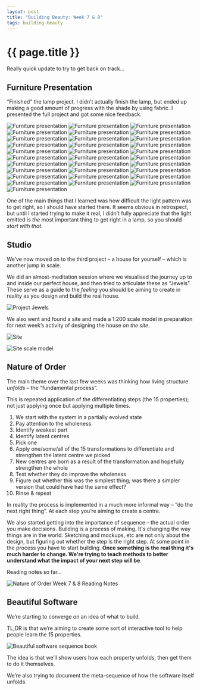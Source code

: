 ```yaml
---
layout: post
title: "Building Beauty: Week 7 & 8"
tags: building-beauty
---
```


# {{ page.title }}

Really quick update to try to get back on track…

## Furniture Presentation

“Finished” the lamp project. I didn’t actually finish the lamp, but ended up making a good amount of progress with the shade by using fabric. I presented the full project and got some nice feedback.

![Furniture presentation](/images/posts/building-beauty/2020-11-20-furniture-presentation-00.jpg)
![Furniture presentation](/images/posts/building-beauty/2020-11-20-furniture-presentation-01.jpg)
![Furniture presentation](/images/posts/building-beauty/2020-11-20-furniture-presentation-02.jpg)
![Furniture presentation](/images/posts/building-beauty/2020-11-20-furniture-presentation-03.jpg)
![Furniture presentation](/images/posts/building-beauty/2020-11-20-furniture-presentation-04.jpg)
![Furniture presentation](/images/posts/building-beauty/2020-11-20-furniture-presentation-05.jpg)
![Furniture presentation](/images/posts/building-beauty/2020-11-20-furniture-presentation-06.jpg)
![Furniture presentation](/images/posts/building-beauty/2020-11-20-furniture-presentation-07.jpg)
![Furniture presentation](/images/posts/building-beauty/2020-11-20-furniture-presentation-08.jpg)
![Furniture presentation](/images/posts/building-beauty/2020-11-20-furniture-presentation-09.jpg)
![Furniture presentation](/images/posts/building-beauty/2020-11-20-furniture-presentation-10.jpg)
![Furniture presentation](/images/posts/building-beauty/2020-11-20-furniture-presentation-11.jpg)
![Furniture presentation](/images/posts/building-beauty/2020-11-20-furniture-presentation-12.jpg)
![Furniture presentation](/images/posts/building-beauty/2020-11-20-furniture-presentation-13.jpg)
![Furniture presentation](/images/posts/building-beauty/2020-11-20-furniture-presentation-14.jpg)
![Furniture presentation](/images/posts/building-beauty/2020-11-20-furniture-presentation-15.jpg)
![Furniture presentation](/images/posts/building-beauty/2020-11-20-furniture-presentation-16.jpg)
![Furniture presentation](/images/posts/building-beauty/2020-11-20-furniture-presentation-17.jpg)
![Furniture presentation](/images/posts/building-beauty/2020-11-20-furniture-presentation-18.jpg)
![Furniture presentation](/images/posts/building-beauty/2020-11-20-furniture-presentation-19.jpg)
![Furniture presentation](/images/posts/building-beauty/2020-11-20-furniture-presentation-20.jpg)
![Furniture presentation](/images/posts/building-beauty/2020-11-20-furniture-presentation-21.jpg)
![Furniture presentation](/images/posts/building-beauty/2020-11-20-furniture-presentation-22.jpg)
![Furniture presentation](/images/posts/building-beauty/2020-11-20-furniture-presentation-23.jpg)
![Furniture presentation](/images/posts/building-beauty/2020-11-20-furniture-presentation-24.jpg)
![Furniture presentation](/images/posts/building-beauty/2020-11-20-furniture-presentation-25.jpg)
![Furniture presentation](/images/posts/building-beauty/2020-11-20-furniture-presentation-26.jpg)
![Furniture presentation](/images/posts/building-beauty/2020-11-20-furniture-presentation-27.jpg)
![Furniture presentation](/images/posts/building-beauty/2020-11-20-furniture-presentation-28.jpg)
![Furniture presentation](/images/posts/building-beauty/2020-11-20-furniture-presentation-29.jpg)
![Furniture presentation](/images/posts/building-beauty/2020-11-20-furniture-presentation-30.jpg)

One of the main things that I learned was how difficult the light pattern was to get right, so I should have started there. It seems obvious in retrospect, but until I started trying to make it real, I didn’t fully appreciate that the light emitted is _the_ most important thing to get right in a lamp, so you should _start with that_.

## Studio

We’ve now moved on to the third project – a house for yourself – which is another jump in scale.

We did an almost-meditation session where we visualised the journey up to and inside our perfect house, and then tried to articulate these as “Jewels”. These serve as a guide to the *feeling* you should be aiming to create in reality as you design and build the real house.

![Project Jewels](/images/posts/building-beauty/jewels.jpg)

We also went and found a site and made a 1:200 scale model in preparation for next week’s activity of designing the house _on the site_.

![Site](/images/posts/building-beauty/site.jpg)

![Site scale model](/images/posts/building-beauty/1-200-model.jpg)

## Nature of Order

The main theme over the last few weeks was thinking how living structure _unfolds_ – the “fundamental process”.

This is repeated application of the differentiating steps (the 15 properties); not just applying once but applying multiple times.

1. We start with the system in a partially evolved state
2. Pay attention to the wholeness
3. Identify weakest part
4. Identify latent centres
5. Pick one
7. Apply one/some/all of the 15 transformations to differentiate and strengthen the latent centre we picked
8. New centres are born as a result of the transformation and hopefully strengthen the whole
9. Test whether they do improve the wholeness
10. Figure out whether this was the simplest thing; was there a simpler version that could have had the same effect?
11. Rinse & repeat

In reality the process is implemented in a much more informal way – “do the next right thing”. At each step you’re aiming to create a centre.

We also started getting into the importance of sequence – the actual order you make decisions. Building is a process of making. It's changing the way things are in the world. Sketching and mockups, etc are not only about the design, but figuring out whether the step is the right step. At some point in the process you have to start building. **Once something is the real thing it's much harder to change. We're trying to teach methods to better understand what the impact of your next step will be**.

Reading notes so far…

![Nature of Order Week 7 & 8 Reading Notes](/images/posts/building-beauty/nature-of-order-week-7-8.jpg)

## Beautiful Software

We’re starting to converge on an idea of what to build.

TL;DR is that we’re aiming to create some sort of interactive tool to help people learn the 15 properties.

![Beautiful software sequence book](/images/posts/building-beauty/sequence-book.jpg)

The idea is that we’ll show users how each property unfolds, then get them to do it themselves.

We’re also trying to document the meta-sequence of how the software itself unfolds.
